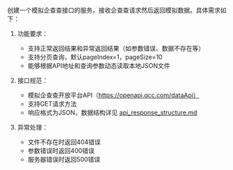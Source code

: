 创建一个模拟企查查接口的服务，接收企查查请求然后返回模拟数据。具体需求如下：

1. 功能要求：
   - 支持正常返回结果和异常返回结果（如参数错误、数据不存在等）
   - 支持分页查询，默认pageIndex=1，pageSize=10
   - 能够根据API地址和查询参数动态读取本地JSON文件

2. 接口规范：
   - 模拟企查查开放平台API（https://openapi.qcc.com/dataApi）
   - 支持GET请求方法
   - 响应格式为JSON，数据结构详见 [api_response_structure.md](./api_response_structure.md)

3. 异常处理：
   - 文件不存在时返回404错误
   - 参数错误时返回400错误
   - 服务器错误时返回500错误